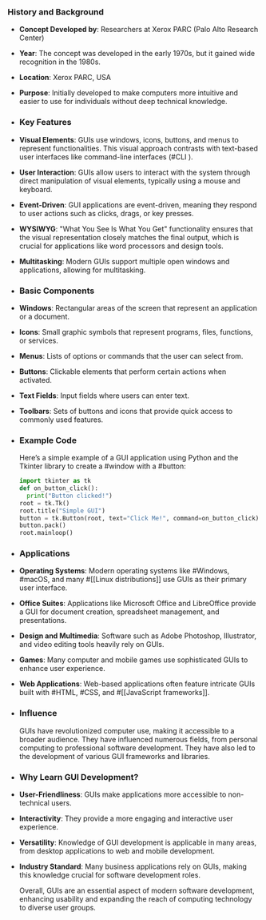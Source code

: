 ### **History and Background**
- **Concept Developed by**: Researchers at Xerox PARC (Palo Alto Research Center)
- **Year**: The concept was developed in the early 1970s, but it gained wide recognition in the 1980s.
- **Location**: Xerox PARC, USA
- **Purpose**: Initially developed to make computers more intuitive and easier to use for individuals without deep technical knowledge.
- ### **Key Features**
- **Visual Elements**: GUIs use windows, icons, buttons, and menus to represent functionalities. This visual approach contrasts with text-based user interfaces like command-line interfaces (#CLI ).
- **User Interaction**: GUIs allow users to interact with the system through direct manipulation of visual elements, typically using a mouse and keyboard.
- **Event-Driven**: GUI applications are event-driven, meaning they respond to user actions such as clicks, drags, or key presses.
- **WYSIWYG**: "What You See Is What You Get" functionality ensures that the visual representation closely matches the final output, which is crucial for applications like word processors and design tools.
- **Multitasking**: Modern GUIs support multiple open windows and applications, allowing for multitasking.
- ### **Basic Components**
- **Windows**: Rectangular areas of the screen that represent an application or a document.
- **Icons**: Small graphic symbols that represent programs, files, functions, or services.
- **Menus**: Lists of options or commands that the user can select from.
- **Buttons**: Clickable elements that perform certain actions when activated.
- **Text Fields**: Input fields where users can enter text.
- **Toolbars**: Sets of buttons and icons that provide quick access to commonly used features.
- ### **Example Code**
  
  Here’s a simple example of a GUI application using Python and the Tkinter library to create a #window with a #button:
  
  ```python
  import tkinter as tk
  def on_button_click():
    print("Button clicked!")
  root = tk.Tk()
  root.title("Simple GUI")
  button = tk.Button(root, text="Click Me!", command=on_button_click)
  button.pack()
  root.mainloop()
  ```
- ### **Applications**
- **Operating Systems**: Modern operating systems like #Windows, #macOS, and many #[[Linux distributions]] use GUIs as their primary user interface.
- **Office Suites**: Applications like Microsoft Office and LibreOffice provide a GUI for document creation, spreadsheet management, and presentations.
- **Design and Multimedia**: Software such as Adobe Photoshop, Illustrator, and video editing tools heavily rely on GUIs.
- **Games**: Many computer and mobile games use sophisticated GUIs to enhance user experience.
- **Web Applications**: Web-based applications often feature intricate GUIs built with #HTML, #CSS, and #[[JavaScript frameworks]].
- ### **Influence**
  
  GUIs have revolutionized computer use, making it accessible to a broader audience. They have influenced numerous fields, from personal computing to professional software development. They have also led to the development of various GUI frameworks and libraries.
- ### **Why Learn GUI Development?**
- **User-Friendliness**: GUIs make applications more accessible to non-technical users.
- **Interactivity**: They provide a more engaging and interactive user experience.
- **Versatility**: Knowledge of GUI development is applicable in many areas, from desktop applications to web and mobile development.
- **Industry Standard**: Many business applications rely on GUIs, making this knowledge crucial for software development roles.
  
  Overall, GUIs are an essential aspect of modern software development, enhancing usability and expanding the reach of computing technology to diverse user groups.